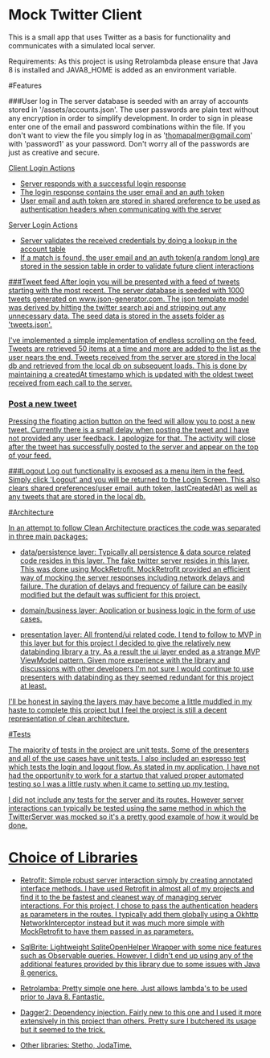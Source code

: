 # Mock Twitter Client

This is a small app that uses Twitter as a basis for functionality and communicates with a simulated local server.

Requirements: As this project is using Retrolambda please ensure that Java 8 is installed and JAVA8_HOME is added as an environment variable.

#Features

###User log in
The server database is seeded with an array of accounts stored in '/assets/accounts.json'. The user passwords are plain text
without any encryption in order to simplify development. In order to sign in please enter one of the email and password
combinations within the file. If you don't want to view the file you simply log in as 'thomapalmer@gmail.com' with 'password1'
as your password. Don't worry all of the passwords are just as creative and secure.

<u>Client Login Actions

- Server responds with a successful login response
- The login response contains the user email and an auth token
- User email and auth token are stored in shared preference to be used as authentication headers when communicating with the server

<u>Server Login Actions
- Server validates the received credentials by doing a lookup in the account table
- If a match is found, the user email and an auth token(a random long) are stored in the session table in order to validate future client interactions

###Tweet feed
After login you will be presented with a feed of tweets starting with the most recent. The server database is seeded with 1000 tweets
generated on www.json-generator.com. The json template model was derived by hitting the twitter search api and stripping out
any unnecessary data. The seed data is stored in the assets folder as 'tweets.json'.

I've implemented a simple implementation of endless
scrolling on the feed. Tweets are retrieved 50 items at a time and more are added to the list as the user nears the end. Tweets received from the server
are stored in the local db and retrieved from the local db on subsequent loads. This is done by maintaining a createdAt timestamp which is
updated with the oldest tweet received from each call to the server.

### Post a new tweet

Pressing the floating action button on the feed will allow you to post a new tweet. Currently there is a small delay when posting the tweet
and I have not provided any user feedback. I apologize for that. The activity will close after the tweet has successfully posted to the server and appear
on the top of your feed.

###Logout
Log out functionality is exposed as a menu item in the feed. Simply click 'Logout' and you will be returned to the Login Screen.
This also clears shared preferences(user email, auth token, lastCreatedAt) as well as any tweets that are stored in the local db.

#Architecture

In an attempt to follow Clean Architecture practices the code was separated in three main packages:
- data/persistence layer: Typically all persistence & data source related code resides in this layer. The fake twitter server resides
in this layer. This was done using MockRetrofit. MockRetrofit provided an efficient way of mocking the server responses including
network delays and failure. The duration of delays and frequency of failure can be easily modified but the default was sufficient for
this project.

- domain/business layer: Application or business logic in the form of use cases.

- presentation layer: All frontend/ui related code. I tend to follow to MVP in this layer but for this
project I decided to give the relatively new databinding library a try. As a result the ui layer ended as a strange
MVP ViewModel pattern. Given more experience with the library and discussions with other developers I'm not sure I would
continue to use presenters with databinding as they seemed redundant for this project at least.

I'll be honest in saying the layers may have become a little muddled in my haste to complete this project but I feel the project
is still a decent representation of clean architecture.

#Tests

The majority of tests in the project are unit tests. Some of the presenters and all of the use cases have unit tests.
I also included an espresso test which tests the login and logout flow. As stated in my application, I have not had the opportunity
to work for a startup that valued proper automated testing so I was a little rusty when it came to setting up my testing.

I did not include any tests for the server and its routes. However server interactions can typically be tested using the same method
in which the TwitterServer was mocked so it's a pretty good example of how it would be done.


# Choice of Libraries

- Retrofit: Simple robust server interaction simply by creating annotated interface methods. I have used Retrofit in almost
all of my projects and find it to the be fastest and cleanest way of managing server interactions. For this project, I chose
to pass the authentication headers as parameters in the routes. I typically add them globally using a Okhttp NetworkInterceptor
instead but it was much more simple with MockRetrofit to have them passed in as parameters.

- SqlBrite: Lightweight SqliteOpenHelper Wrapper with some nice features such as Observable queries. However, I didn't end up using any
of the additional features provided by this library due to some issues with Java 8 generics.

- Retrolamba: Pretty simple one here. Just allows lambda's to be used prior to Java 8. Fantastic.

- Dagger2: Dependency injection. Fairly new to this one and I used it more extensively in this project than others. Pretty sure
I butchered its usage but it seemed to the trick.

- Other libraries: Stetho, JodaTime.


